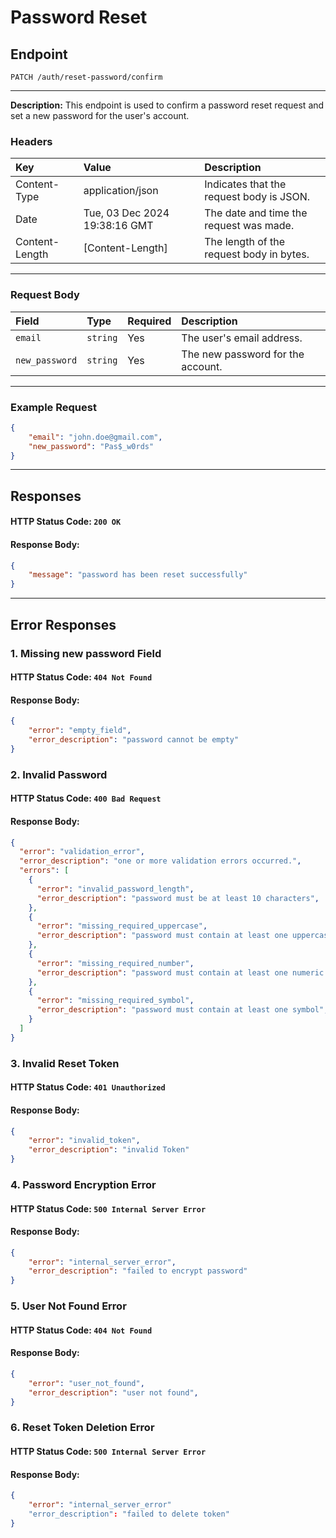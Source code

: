 # Password Reset
## Endpoint
```
PATCH /auth/reset-password/confirm
```
---
**Description:** This endpoint is used to confirm a password reset request and set a new password for the user's account.
### Headers
| Key             | Value                         | Description                              |
| :-------------- | :---------------------------- | :----------------------------------------|
| Content-Type    | application/json              | Indicates that the request body is JSON. |
| Date            | Tue, 03 Dec 2024 19:38:16 GMT | The date and time the request was made.  |
| Content-Length  | [Content-Length]              | The length of the request body in bytes. |

---
### Request Body
| Field       | Type    | Required  | Description                       |
|:------------|:--------|:----------|:----------------------------------|
| `email`       | `string`  | Yes       | The user's email address.         |
| `new_password` | `string`  | Yes       | The new password for the account. |
---
### Example Request
```json
{
    "email": "john.doe@gmail.com",
    "new_password": "Pas$_w0rds"
}
```
---
## Responses
#### HTTP Status Code: `200 OK`
#### Response Body:
```json
{
    "message": "password has been reset successfully"
}
```
---
## Error Responses
### 1. Missing new password Field
#### HTTP Status Code: `404 Not Found`
#### Response Body:
```json
{
    "error": "empty_field",
    "error_description": "password cannot be empty"
}
```

### 2. Invalid Password
#### HTTP Status Code: `400 Bad Request`
#### Response Body:
```json
{
  "error": "validation_error",
  "error_description": "one or more validation errors occurred.",
  "errors": [
    {
      "error": "invalid_password_length",
      "error_description": "password must be at least 10 characters",
    },
    {
      "error": "missing_required_uppercase",
      "error_description": "password must contain at least one uppercase letter",
    },
    {
      "error": "missing_required_number",
      "error_description": "password must contain at least one numeric digit",
    },
    {
      "error": "missing_required_symbol",
      "error_description": "password must contain at least one symbol",
    }
  ]
}
```

### 3. Invalid Reset Token
#### HTTP Status Code: `401 Unauthorized`
#### Response Body:
```json
{
    "error": "invalid_token",
    "error_description": "invalid Token"
}
```

### 4. Password Encryption Error
#### HTTP Status Code: `500 Internal Server Error`
#### Response Body:
```json
{
    "error": "internal_server_error",
    "error_description": "failed to encrypt password"
}
```

### 5. User Not Found Error
#### HTTP Status Code: `404 Not Found`
#### Response Body:
```json
{
    "error": "user_not_found",
    "error_description": "user not found",
}
```

### 6. Reset Token Deletion Error
#### HTTP Status Code: `500 Internal Server Error`
#### Response Body:
```json
{
    "error": "internal_server_error"
    "error_description": "failed to delete token"
}
```